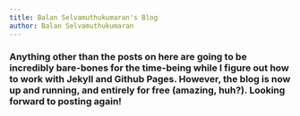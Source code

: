 ```yaml
---
title: Balan Selvamuthukumaran's Blog
author: Balan Selvamuthukumaran
---
```


### Anything other than the posts on here are going to be incredibly bare-bones for the time-being while I figure out how to work with Jekyll and Github Pages. However, the blog is now up and running, and entirely for free (amazing, huh?). Looking forward to posting again!


